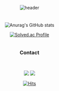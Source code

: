 <div align="center">

![header](https://capsule-render.vercel.app/api?type=waving&color=timeGradient&height=300&section=header&text=HARU's%20Github&fontSize=90&animation=fadeIn&fontAlignY=38&desc=(E2E)%20Speech%20Recognition%20and%20NLP&descAlignY=51&descAlign=70)
 
#
 
![Anurag's GitHub stats](https://github-readme-stats.vercel.app/api?username=hms1205&show_icons=true&theme=codeSTACKr)

<!--
[![Top Langs](https://github-readme-stats.vercel.app/api/top-langs/?username=hms1205&layout=compact&theme=codeSTACKr)](https://github.com/anuraghazra/github-readme-stats)
-->

[![Solved.ac Profile](http://mazassumnida.wtf/api/v2/generate_badge?boj=hms1205)](https://solved.ac/hms1205/)

#

<h3 align="center"><b>Contact</b></h3>
</br>
<p align="center">
<a href="mailto:hms1205@soundit.co.kr"><img src="https://img.shields.io/badge/hms1205@soundit.co.kr-D14836?style=flat-square&logo=gmail&logoColor=white&link=mailto:hms1205@soundit.co.kr"/></a>
<a href="https://www.instagram.com/m___3u/" target="_blank"><img src="https://img.shields.io/badge/m___3u-E4405F?style=flat-square&logo=Instagram&logoColor=FFFFFF"/></a>
</p>

[![Hits](https://hits.seeyoufarm.com/api/count/incr/badge.svg?url=https%3A%2F%2Fgithub.com%2Fhms1205&count_bg=%23000718&title_bg=%23000000&icon=&icon_color=%23E7E7E7&title=%F0%9F%94%A5&edge_flat=true)](https://hits.seeyoufarm.com)

</div>
